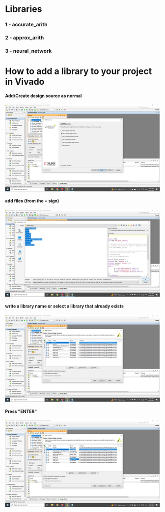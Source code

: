 # Libraries
### 1 - accurate_arith
### 2 - approx_arith
### 3 - neural_network

# How to add a library to your project in Vivado
#### Add/Create design source as normal
![](https://github.com/MinaAbdelmaseeh/Approximate-CNN/blob/main/Screenshot%20(50).png)
#### add files (from the  + sign)
![](https://github.com/MinaAbdelmaseeh/Approximate-CNN/blob/main/Screenshot%20(51).png)
#### write a library name or select a library that already exists
![](https://github.com/MinaAbdelmaseeh/Approximate-CNN/blob/main/Screenshot%20(52).png)
#### Press "ENTER"
![](https://github.com/MinaAbdelmaseeh/Approximate-CNN/blob/main/Screenshot%20(53).png)
